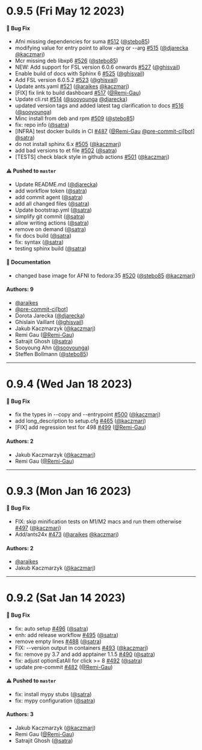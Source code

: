 # 0.9.5 (Fri May 12 2023)

#### 🐛 Bug Fix

- Afni missing dependencies for suma [#512](https://github.com/ReproNim/neurodocker/pull/512) ([@stebo85](https://github.com/stebo85))
- modifying value for entry point to allow -arg or --arg [#515](https://github.com/ReproNim/neurodocker/pull/515) ([@djarecka](https://github.com/djarecka) [@kaczmarj](https://github.com/kaczmarj))
- Mcr missing deb libxp6 [#526](https://github.com/ReproNim/neurodocker/pull/526) ([@stebo85](https://github.com/stebo85))
- NEW: Add support for FSL version 6.0.6 onwards [#527](https://github.com/ReproNim/neurodocker/pull/527) ([@ghisvail](https://github.com/ghisvail))
- Enable build of docs with Sphinx 6 [#525](https://github.com/ReproNim/neurodocker/pull/525) ([@ghisvail](https://github.com/ghisvail))
- Add FSL version 6.0.5.2 [#523](https://github.com/ReproNim/neurodocker/pull/523) ([@ghisvail](https://github.com/ghisvail))
- Update ants.yaml [#521](https://github.com/ReproNim/neurodocker/pull/521) ([@araikes](https://github.com/araikes) [@kaczmarj](https://github.com/kaczmarj))
- [FIX] fix link to build dashboard [#517](https://github.com/ReproNim/neurodocker/pull/517) ([@Remi-Gau](https://github.com/Remi-Gau))
- Update cli.rst [#514](https://github.com/ReproNim/neurodocker/pull/514) ([@sooyounga](https://github.com/sooyounga) [@djarecka](https://github.com/djarecka))
- updated version tags and added latest tag clarification to docs [#516](https://github.com/ReproNim/neurodocker/pull/516) ([@sooyounga](https://github.com/sooyounga))
- Minc install from deb and rpm [#509](https://github.com/ReproNim/neurodocker/pull/509) ([@stebo85](https://github.com/stebo85))
- fix: repo info ([@satra](https://github.com/satra))
- [INFRA] test docker builds in CI [#487](https://github.com/ReproNim/neurodocker/pull/487) ([@Remi-Gau](https://github.com/Remi-Gau) [@pre-commit-ci[bot]](https://github.com/pre-commit-ci[bot]) [@satra](https://github.com/satra))
- do not install sphinx 6.x [#505](https://github.com/ReproNim/neurodocker/pull/505) ([@kaczmarj](https://github.com/kaczmarj))
- add bad versions to et file [#502](https://github.com/ReproNim/neurodocker/pull/502) ([@satra](https://github.com/satra))
- [TESTS] check black style in github actions [#501](https://github.com/ReproNim/neurodocker/pull/501) ([@kaczmarj](https://github.com/kaczmarj))

#### ⚠️ Pushed to `master`

- Update README.md ([@djarecka](https://github.com/djarecka))
- add workflow token ([@satra](https://github.com/satra))
- add commit agent ([@satra](https://github.com/satra))
- add all changed files ([@satra](https://github.com/satra))
- Update bootstrap.yml ([@satra](https://github.com/satra))
- simplify git commit ([@satra](https://github.com/satra))
- allow writing actions ([@satra](https://github.com/satra))
- remove on demand ([@satra](https://github.com/satra))
- fix docs build ([@satra](https://github.com/satra))
- fix: syntax ([@satra](https://github.com/satra))
- testing sphinx build ([@satra](https://github.com/satra))

#### 📝 Documentation

- changed base image for AFNI to fedora:35 [#520](https://github.com/ReproNim/neurodocker/pull/520) ([@stebo85](https://github.com/stebo85) [@kaczmarj](https://github.com/kaczmarj))

#### Authors: 9

- [@araikes](https://github.com/araikes)
- [@pre-commit-ci[bot]](https://github.com/pre-commit-ci[bot])
- Dorota Jarecka ([@djarecka](https://github.com/djarecka))
- Ghislain Vaillant ([@ghisvail](https://github.com/ghisvail))
- Jakub Kaczmarzyk ([@kaczmarj](https://github.com/kaczmarj))
- Remi Gau ([@Remi-Gau](https://github.com/Remi-Gau))
- Satrajit Ghosh ([@satra](https://github.com/satra))
- Sooyoung Ahn ([@sooyounga](https://github.com/sooyounga))
- Steffen Bollmann ([@stebo85](https://github.com/stebo85))

---

# 0.9.4 (Wed Jan 18 2023)

#### 🐛 Bug Fix

- fix the types in --copy and --entrypoint [#500](https://github.com/ReproNim/neurodocker/pull/500) ([@kaczmarj](https://github.com/kaczmarj))
- add long_description to setup.cfg [#465](https://github.com/ReproNim/neurodocker/pull/465) ([@kaczmarj](https://github.com/kaczmarj))
- [FIX] add regression test for 498 [#499](https://github.com/ReproNim/neurodocker/pull/499) ([@Remi-Gau](https://github.com/Remi-Gau))

#### Authors: 2

- Jakub Kaczmarzyk ([@kaczmarj](https://github.com/kaczmarj))
- Remi Gau ([@Remi-Gau](https://github.com/Remi-Gau))

---

# 0.9.3 (Mon Jan 16 2023)

#### 🐛 Bug Fix

- FIX: skip minification tests on M1/M2 macs and run them otherwise [#497](https://github.com/ReproNim/neurodocker/pull/497) ([@kaczmarj](https://github.com/kaczmarj))
- Add/ants24x [#473](https://github.com/ReproNim/neurodocker/pull/473) ([@araikes](https://github.com/araikes) [@kaczmarj](https://github.com/kaczmarj))

#### Authors: 2

- [@araikes](https://github.com/araikes)
- Jakub Kaczmarzyk ([@kaczmarj](https://github.com/kaczmarj))

---

# 0.9.2 (Sat Jan 14 2023)

#### 🐛 Bug Fix

- fix: auto setup [#496](https://github.com/ReproNim/neurodocker/pull/496) ([@satra](https://github.com/satra))
- enh: add release workflow [#495](https://github.com/ReproNim/neurodocker/pull/495) ([@satra](https://github.com/satra))
- remove empty lines [#488](https://github.com/ReproNim/neurodocker/pull/488) ([@satra](https://github.com/satra))
- FIX: --version output in containers [#493](https://github.com/ReproNim/neurodocker/pull/493) ([@kaczmarj](https://github.com/kaczmarj))
- fix: remove py 3.7 and add apptainer 1.1.5 [#490](https://github.com/ReproNim/neurodocker/pull/490) ([@satra](https://github.com/satra))
- fix: adjust optionEatAll for click >= 8 [#492](https://github.com/ReproNim/neurodocker/pull/492) ([@satra](https://github.com/satra))
- update pre-commit [#482](https://github.com/ReproNim/neurodocker/pull/482) ([@Remi-Gau](https://github.com/Remi-Gau))

#### ⚠️ Pushed to `master`

- fix: install mypy stubs ([@satra](https://github.com/satra))
- fix: mypy configuration ([@satra](https://github.com/satra))

#### Authors: 3

- Jakub Kaczmarzyk ([@kaczmarj](https://github.com/kaczmarj))
- Remi Gau ([@Remi-Gau](https://github.com/Remi-Gau))
- Satrajit Ghosh ([@satra](https://github.com/satra))
